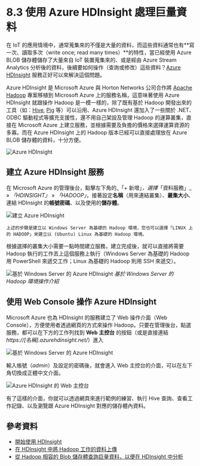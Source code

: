 # 8.3 使用 Azure HDInsight 處理巨量資料

在 IoT 的應用情境中，通常蒐集來的不僅是大量的資料，而這些資料通常也有**寫一次、讀取多次（write once; read many times）**的特性，當已經使用 Azure BLOB 儲存體儲存了大量來自 IoT 裝置蒐集來的、或是經由 Azure Stream Analytics 分析後的資料，後續要如何操作（查詢或修改）這些資料？[Azure HDInsight](http://azure.microsoft.com/zh-tw/services/hdinsight/) 服務正好可以來解決這個問題。

Azure HDInsight 是 Microsoft Azure 與 Horton Networks 公司合作將 [Apache Hadoop](http://hadoop.apache.org/) 專案移植到 Microsoft Azure 上的服務名稱，這意味著使用 Azure HDInsight 就跟操作 Hadoop 是一模一樣的，除了既有基於 Hadoop 開發出來的工具（如：[Hive](https://hive.apache.org/), [Pig](https://pig.apache.org/) 等）可以沿用、Azure HDInsight 還加入了一些關於 .NET、ODBC 驅動程式等擴充支援性，還不用自己架設及管理 Hadoop 的運算叢集，直接在 Microsoft Azure 上建立服務，並根據需要及負擔的價格來選擇運算資源的多寡。而在 Azure HDInsight 上的 Hadoop 版本已經可以直接處理放在 Azure BLOB 儲存體的資料，十分方便。

![Azure HDInsight](https://skgitbook.blob.core.windows.net/azurerecipestw/8-3-1-azure-hdinsight.png)

## 建立 Azure HDInsight 服務

在 Microsoft Azure 的管理後台，點擊左下角的_「+ 新增」_，選擇_「資料服務」_ » _「HDINSIGHT」_ » _「HADOOP」_，接著設定**名稱**（用來連結叢集）、**叢集大小**、連結 HDInsight 的**帳號密碼**、以及使用的**儲存體**。

![建立 Azure HDInsight](https://skgitbook.blob.core.windows.net/azurerecipestw/8-3-2-creating-azure-hdinsight.png)

	上述的步驟是建立以 Windows Server 為基礎的 Hadoop 環境，您也可以選擇「LINUX 上的 HADOOP」來建立以 (Ubuntu) Linux 為基礎的 Hadoop 環境。

根據選擇的叢集大小需要一點時間建立服務，建立完成後，就可以直接將需要 Hadoop 執行的工作丟上這個服務上執行（Windows Server 為基礎的 Hadoop 用 PowerShell 來遞交工作；Linux 為基礎的 Hadoop 則用 SSH 來遞交）。

![基於 Windows Server 的 Azure HDInsight](https://skgitbook.blob.core.windows.net/azurerecipestw/8-3-3-hadoop-on-windows-server.png)
_基於 Windows Server 的 Hadoop 環境操作介紹_




## 使用 Web Console 操作 Azure HDInsight

Microsoft Azure 也為 HDInsight 的服務建立了 Web 操作介面（Web Console），方便使用者透過網頁的方式來操作 Hadoop。只要在管理後台，點選服務，都可以在下方的工作列找到 **Web 主控台** 的按鈕（或是直接連結 _https://[名稱].azurehdinsight.net/_）進入

![基於 Windows Server 的 Azure HDInsight](https://skgitbook.blob.core.windows.net/azurerecipestw/8-3-5-web-console-button.png)

輸入帳號（_admin_）及設定的密碼後，就會進入 Web 主控台的介面，可以在左下角切換成正體中文介面。

![Azure HDInsight 的 Web 主控台](https://skgitbook.blob.core.windows.net/azurerecipestw/8-3-6-azure-hdinsight-web-console.png)

有了這樣的介面，你就可以透過網頁來進行範例的練習、執行 Hive 查詢、查看工作記錄、以及瀏覽跟 Azure HDInsight 對應的儲存體內資料。

## 參考資料

* [開始使用 HDInsight](http://azure.microsoft.com/zh-tw/documentation/articles/hdinsight-get-started/)
* [在 HDInsight 中將 Hadoop 工作的資料上傳](http://azure.microsoft.com/zh-tw/documentation/articles/hdinsight-upload-data/)
* [從 Hadoop 相容的 Blob 儲存體查詢巨量資料，以便在 HDInsight 中分析](http://azure.microsoft.com/zh-tw/documentation/articles/hdinsight-use-blob-storage/)